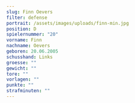 ```yaml
---
slug: Finn Oevers
filter: defense
portrait: /assets/images/uploads/finn-min.jpg
position: D
spielernummer: "20"
vorname: Finn
nachname: Oevers
geboren: 20.06.2005
schusshand: Links
groesse: ""
gewicht: ""
tore: ""
vorlagen: ""
punkte: ""
strafminuten: ""
---
```


